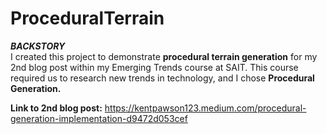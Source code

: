 # ProceduralTerrain
***BACKSTORY***<br/>
I created this project to demonstrate **procedural terrain generation** for my 2nd blog post within my Emerging Trends course at SAIT. This course required us to research new trends in technology, and I chose **Procedural Generation.**

**Link to 2nd blog post:** https://kentpawson123.medium.com/procedural-generation-implementation-d9472d053cef
